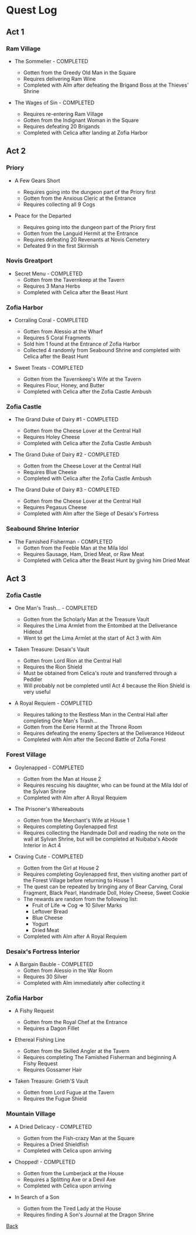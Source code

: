 # Quest Log

## Act 1

### Ram Village

- The Sommelier - COMPLETED
  - Gotten from the Greedy Old Man in the Square
  - Requires delivering Ram Wine
  - Completed with Alm after defeating the Brigand Boss at the Thieves' Shrine

- The Wages of Sin - COMPLETED
  - Requires re-entering Ram Village
  - Gotten from the Indignant Woman in the Square
  - Requires defeating 20 Brigands
  - Completed with Celica after landing at Zofia Harbor

## Act 2

### Priory

- A Few Gears Short
  - Requires going into the dungeon part of the Priory first
  - Gotten from the Anxious Cleric at the Entrance
  - Requires collecting all 9 Cogs

- Peace for the Departed
  - Requires going into the dungeon part of the Priory first
  - Gotten from the Languid Hermit at the Entrance
  - Requires defeating 20 Revenants at Novis Cemetery
  - Defeated 9 in the first Skirmish

### Novis Greatport

- Secret Menu - COMPLETED
  - Gotten from the Tavernkeep at the Tavern
  - Requires 3 Mana Herbs
  - Completed with Celica after the Beast Hunt

### Zofia Harbor

- Corraling Coral - COMPLETED
  - Gotten from Alessio at the Wharf
  - Requires 5 Coral Fragments
  - Sold him 1 found at the Entrance of Zofia Harbor
  - Collected 4 randomly from Seabound Shrine and completed with Celica after the Beast Hunt

- Sweet Treats - COMPLETED
  - Gotten from the Tavernkeep's Wife at the Tavern
  - Requires Flour, Honey, and Butter
  - Completed with Celica after the Zofia Castle Ambush

### Zofia Castle

- The Grand Duke of Dairy #1 - COMPLETED
  - Gotten from the Cheese Lover at the Central Hall
  - Requires Holey Cheese
  - Completed with Celica after the Zofia Castle Ambush

- The Grand Duke of Dairy #2 - COMPLETED
  - Gotten from the Cheese Lover at the Central Hall
  - Requires Blue Cheese
  - Completed with Celica after the Zofia Castle Ambush

- The Grand Duke of Dairy #3 - COMPLETED
  - Gotten from the Cheese Lover at the Central Hall
  - Requires Pegasus Cheese
  - Completed with Alm after the Siege of Desaix's Fortress

### Seabound Shrine Interior

- The Famished Fisherman - COMPLETED
  - Gotten from the Feeble Man at the Mila Idol
  - Requires Sausage, Ham, Dried Meat, or Raw Meat
  - Completed with Celica after the Beast Hunt by giving him Dried Meat

## Act 3

### Zofia Castle

- One Man's Trash... - COMPLETED
  - Gotten from the Scholarly Man at the Treasure Vault
  - Requires the Lima Armlet from the Entombed at the Deliverance Hideout
  - Went to get the Lima Armlet at the start of Act 3 with Alm

- Taken Treasure: Desaix's Vault
  - Gotten from Lord Rion at the Central Hall
  - Requires the Rion Shield
  - Must be obtained from Celica's route and transferred through a Peddler
  - Will probably not be completed until Act 4 because the Rion Shield is very useful

- A Royal Requiem - COMPLETED
  - Requires talking to the Restless Man in the Central Hall after completing One Man's Trash...
  - Gotten from the Eerie Hermit at the Throne Room
  - Requires defeating the enemy Specters at the Deliverance Hideout
  - Completed with Alm after the Second Battle of Zofia Forest

### Forest Village

- Goylenapped - COMPLETED
  - Gotten from the Man at House 2
  - Requires rescuing his daughter, who can be found at the Mila Idol of the Sylvan Shrine
  - Completed with Alm after A Royal Requiem

- The Prisoner's Whereabouts
  - Gotten from the Merchant's Wife at House 1
  - Requires completing Goylenapped first
  - Requires collecting the Handmade Doll and reading the note on the wall at Sylvan Shrine, but will be completed at Nuibaba's Abode Interior in Act 4

- Craving Cute - COMPLETED
  - Gotten from the Girl at House 2
  - Requires completing Goylenapped first, then visiting another part of the Forest Village before returning to House 1
  - The quest can be repeated by bringing any of Bear Carving, Coral Fragment, Black Pearl, Handmade Doll, Holey Cheese, Sweet Cookie
  - The rewards are random from the following list:
    - Fruit of Life => Cog => 10 Silver Marks
    - Leftover Bread
    - Blue Cheese
    - Yogurt
    - Dried Meat
  - Completed with Alm after A Royal Requiem

### Desaix's Fortress Interior

- A Bargain Bauble - COMPLETED
  - Gotten from Alessio in the War Room
  - Requires 30 Silver
  - Completed with Alm immediately after collecting it

### Zofia Harbor

- A Fishy Request
  - Gotten from the Royal Chef at the Entrance
  - Requires a Dagon Fillet

- Ethereal Fishing Line
  - Gotten from the Skilled Angler at the Tavern
  - Requires completing The Famished Fisherman and beginning A Fishy Request
  - Requires Gossamer Hair

- Taken Treasure: Grieth'S Vault
  - Gotten from Lord Fugue at the Tavern
  - Requires the Fugue Shield

### Mountain Village

- A Dried Delicacy - COMPLETED
  - Gotten from the Fish-crazy Man at the Square
  - Requires a Dried Shieldfish
  - Completed with Celica upon arriving

- Chopped! - COMPLETED
  - Gotten from the Lumberjack at the House
  - Requires a Splitting Axe or a Devil Axe
  - Completed with Celica upon arriving

- In Search of a Son
  - Gotten from the Tired Lady at the House
  - Requires finding A Son's Journal at the Dragon Shrine

[Back](../README.md)